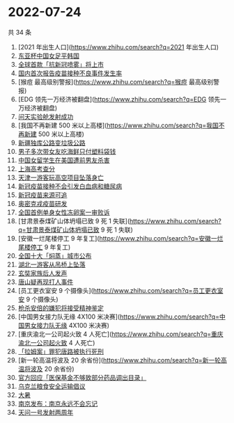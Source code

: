 # 2022-07-24

共 34 条

<!-- BEGIN -->
<!-- 最后更新时间 Sun Jul 24 2022 18:11:10 GMT+0800 (China Standard Time) -->

1. [2021 年出生人口](https://www.zhihu.com/search?q=2021 年出生人口)
1. [东亚杯中国女足平韩国](https://www.zhihu.com/search?q=东亚杯中国女足平韩国)
1. [全球首款「抗新冠喷雾」将上市](https://www.zhihu.com/search?q=全球首款「抗新冠喷雾」将上市)
1. [国内首次报告疫苗接种不良事件发生率](https://www.zhihu.com/search?q=国内首次报告疫苗接种不良事件发生率)
1. [猴痘 最高级别警报](https://www.zhihu.com/search?q=猴痘 最高级别警报)
1. [EDG 领先一万经济被翻盘](https://www.zhihu.com/search?q=EDG 领先一万经济被翻盘)
1. [问天实验舱发射成功](https://www.zhihu.com/search?q=问天实验舱发射成功)
1. [我国不再新建 500 米以上高楼](https://www.zhihu.com/search?q=我国不再新建 500 米以上高楼)
1. [新疆独库公路变垃圾公路](https://www.zhihu.com/search?q=新疆独库公路变垃圾公路)
1. [男子多次带女友吃海鲜只付塑料袋钱](https://www.zhihu.com/search?q=男子多次带女友吃海鲜只付塑料袋钱)
1. [中国女留学生在美国遭前男友杀害](https://www.zhihu.com/search?q=中国女留学生在美国遭前男友杀害)
1. [上海高考查分](https://www.zhihu.com/search?q=上海高考查分)
1. [天津一游客玩高空项目坠落身亡](https://www.zhihu.com/search?q=天津一游客玩高空项目坠落身亡)
1. [新冠疫苗接种不会引发白血病和糖尿病](https://www.zhihu.com/search?q=新冠疫苗接种不会引发白血病和糖尿病)
1. [新冠疫苗来源可追](https://www.zhihu.com/search?q=新冠疫苗来源可追)
1. [奥密克戎疫苗研发](https://www.zhihu.com/search?q=奥密克戎疫苗研发)
1. [全国首例单身女性冻卵案一审败诉](https://www.zhihu.com/search?q=全国首例单身女性冻卵案一审败诉)
1. [甘肃景泰煤矿山体坍塌已致 9 死 1 失联](https://www.zhihu.com/search?q=甘肃景泰煤矿山体坍塌已致 9 死 1 失联)
1. [安徽一烂尾楼停工 9 年复工](https://www.zhihu.com/search?q=安徽一烂尾楼停工 9 年复工)
1. [全国十大「焖蒸」城市公布](https://www.zhihu.com/search?q=全国十大「焖蒸」城市公布)
1. [湖北一游客从吊桥上坠落](https://www.zhihu.com/search?q=湖北一游客从吊桥上坠落)
1. [玄奘家族后人发声](https://www.zhihu.com/search?q=玄奘家族后人发声)
1. [唐山疑再现打人事件](https://www.zhihu.com/search?q=唐山疑再现打人事件)
1. [员工更衣室安 9 个摄像头](https://www.zhihu.com/search?q=员工更衣室安 9 个摄像头)
1. [枪杀安倍的嫌犯将接受精神鉴定](https://www.zhihu.com/search?q=枪杀安倍的嫌犯将接受精神鉴定)
1. [中国男女接力队无缘 4X100 米决赛](https://www.zhihu.com/search?q=中国男女接力队无缘 4X100 米决赛)
1. [重庆渝北一公司起火致 4 人死亡](https://www.zhihu.com/search?q=重庆渝北一公司起火致 4 人死亡)
1. [「拉姆案」罪犯唐路被执行死刑](https://www.zhihu.com/search?q=「拉姆案」罪犯唐路被执行死刑)
1. [新一轮高温将波及 20 余省份](https://www.zhihu.com/search?q=新一轮高温将波及 20 余省份)
1. [官方回应「医保基金不够致部分药品调出目录」](https://www.zhihu.com/search?q=官方回应「医保基金不够致部分药品调出目录」)
1. [乌克兰粮食安全运输倡议](https://www.zhihu.com/search?q=乌克兰粮食安全运输倡议)
1. [大暑](https://www.zhihu.com/search?q=大暑)
1. [南京发布：南京永远不会忘记](https://www.zhihu.com/search?q=南京发布：南京永远不会忘记)
1. [天问一号发射两周年](https://www.zhihu.com/search?q=天问一号发射两周年)

<!-- END -->
